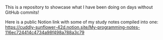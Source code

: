 This is a repository to showcase what I have been doing on days without GitHub commits!

Here is a public Notion link with some of my study notes compiled into one: 
https://cuddly-sunflower-42d.notion.site/My-programming-notes-116ec724414c4734a98f498a788a3c79

